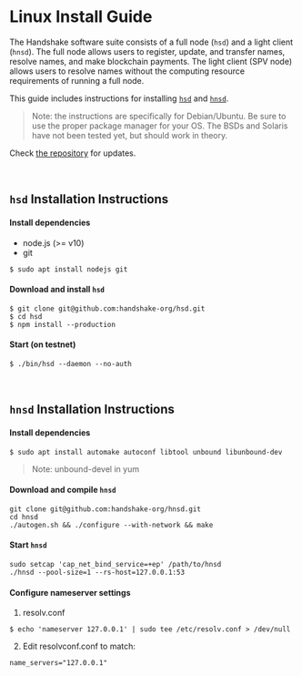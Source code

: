 # Linux Install Guide

The Handshake software suite consists of a full node (`hsd`) and a light
client (`hnsd`). The full node allows users to register, update, and transfer
names, resolve names, and make blockchain payments. The light client (SPV node)
allows users to resolve names without the computing resource requirements of
running a full node.

This guide includes instructions for installing
[`hsd`](#hsd-installation-instructions) and
[`hnsd`](#hnsd-installation-instructions).

> Note: the instructions are specifically for Debian/Ubuntu. Be sure to use the
proper package manager for your OS. The BSDs and Solaris have not been tested yet,
but should work in theory.

Check [the repository](https://github.com/handshake-org/hsd#install) for updates.

<br/>

## `hsd` Installation Instructions
#### Install dependencies
- node.js (>= v10)
- git
```
$ sudo apt install nodejs git
```

#### Download and install `hsd`
```
$ git clone git@github.com:handshake-org/hsd.git
$ cd hsd
$ npm install --production
```

#### Start (on testnet)
```
$ ./bin/hsd --daemon --no-auth
```

<br/>

## `hnsd` Installation Instructions
#### Install dependencies
```
$ sudo apt install automake autoconf libtool unbound libunbound-dev
```
>Note: unbound-devel in yum

#### Download and compile `hnsd`
```
git clone git@github.com:handshake-org/hnsd.git
cd hnsd
./autogen.sh && ./configure --with-network && make
```

#### Start `hnsd`
```
sudo setcap 'cap_net_bind_service=+ep' /path/to/hnsd
./hnsd --pool-size=1 --rs-host=127.0.0.1:53
```

#### Configure nameserver settings
1. resolv.conf
```
$ echo 'nameserver 127.0.0.1' | sudo tee /etc/resolv.conf > /dev/null
```

2. Edit resolvconf.conf to match:
```
name_servers="127.0.0.1"
```
